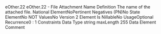 

eOther.22
eOther.22 - File Attachment Name
Definition
The name of the attached file.
National ElementNoPertinent Negatives (PN)No
State ElementNo
NOT ValuesNo
Version 2 Element
Is NillableNo
UsageOptional
Recurrence0 : 1
Constraints
Data Type
string
maxLength
255
Data Element Comment